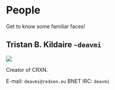 People
======

Get to know some familiar faces!

## Tristan B. Kildaire `~deavmi`

<img src="http://deavmi.assigned.network/profile_pic.jpg">

Creator of CRXN.

E-mail: `deavmi@redxen.eu`
BNET IRC: `deavmi`